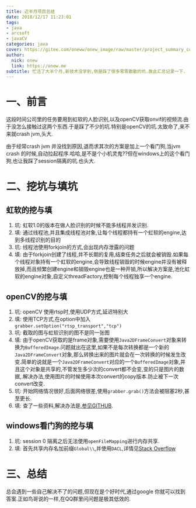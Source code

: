 ```yaml
---
title: 近半月项目总结
date: 2018/12/17 11:23:01
tags:
- java
- arcsoft
- javaCV
categories: java
cover: https://gitee.com/oneww/onew_image/raw/master/project_summary_cover.jpg
author: 
  nick: onew
  link: https://onew.me
subtitle: 忙活了大半个月,新技术没学到,倒是踩了很多零零散散的坑.故此汇总记录一下.
---
```




# 一、前言

这段时间公司里的任务要用到虹软的人脸识别,以及openCV获取onvif的视频流.由于没怎么接触过这两个东西.于是踩了不少的坑.特别是openCV的坑.太致命了,来不来就crash jvm,头大.

由于经常crash jvm 并没找到原因,退而求其次的方案是加上一个看门狗,当jvm crash 的时候,自动拉起程序.哈哈,是不是个小机灵鬼??但在windows上的这个看门狗,也让我踩了session隔离的坑.也头大.



# 二、挖坑与填坑



## 虹软的挖与填

1. 坑: 虹软1.0的版本在做人脸识别的时候不能多线程并发识别.
2. 填: 通过线程池,并且集成线程池对象,让每个线程都持有一个虹软的engine,达到多线程识别的目的
3. 坑: 线程池使用forkjoin的方式,会出现内存泄露的问题
4. 填: 由于forkjoin创建了线程,并不长期的复用,结束任务之后就会被销毁.如果每个线程对象持有一个虹软的engine,会导致线程销毁的时候engine并没有被释放掉,而且频繁创建engine和销毁engine也是一种开销,所以解决方案是,池化虹软的engine对象,自定义threadFactory,控制每个线程独享一个engine.

## openCV的挖与填

1. 坑: openCV 使用rtsp时,使用UDP方式,延迟特别大
2. 填: 使用TCP方式,在option中加入`grabber.setOption("rtsp_transport","tcp")`
3. 坑: 截取的图与虹软识别的图不是同一张图
4. 填: 由于openCV获取的是frame对象,需要使用`Java2DFrameConvert`对象来转换为`BufferedImage`.问题就出在这里,如果不是每次转换都是一个新的`Java2DFrameConvert`对象,那么转换出来的图片就会在一次转换的时候发生改变.简单的说就是一个`Java2DFrameConvert`对应的一个`BufferedImage`对象,并且这个对象是共享的,不管发生多少次的convert都不会变,变的只是图片的数据,.解决办法,使用图片的时候使用本次convert的copy版本.防止被下一次convert改变.
5. 坑: 开始网络情况很好,后面网络很差,使用`grabber.grab()`方法会被阻塞2秒,甚至更长.
6. 填: 查了一些资料,解决办法是,[参见GITHUB](https://github.com/bytedeco/javacv/blob/master/samples/FFmpegStreamingTimeout.java).

## windows看门狗的挖与填

1. 坑: session 0 隔离之后无法使用`openFileMapping`进行内存共享.
2. 填: 首先共享内存名加前缀`Global\\`,并使用`DACL`,详情见[Stack Overflow](https://stackoverflow.com/questions/898683/how-to-share-memory-between-services-and-user-processes)



# 三、总结

总会遇到一些自己解决不了的问题,但现在是个好时代,通过google 你就可以找到答案.正如鸟哥说的一样,在QQ群里问问题是极其低效的.

